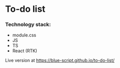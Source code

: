 # To-do list
### Technology stack:
* module.css
* JS
* TS
* React (RTK)

Live version at https://blue-script.github.io/to-do-list/

